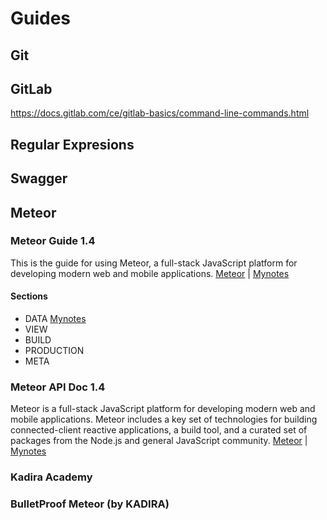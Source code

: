 # Guides
## Git

## GitLab
https://docs.gitlab.com/ce/gitlab-basics/command-line-commands.html

## Regular Expresions

## Swagger

## Meteor
### Meteor Guide 1.4
This is the guide for using Meteor, a full-stack JavaScript platform for developing modern web and mobile applications.
[Meteor](https://guide.meteor.com/) | [Mynotes](meteor.md)

#### Sections
- DATA [Mynotes](meteor-data.md)  
- VIEW  
- BUILD  
- PRODUCTION  
- META  

### Meteor API Doc 1.4
Meteor is a full-stack JavaScript platform for developing modern web and mobile applications. Meteor includes a key set of technologies for building connected-client reactive applications, a build tool, and a curated set of packages from the Node.js and general JavaScript community.
[Meteor](https://docs.meteor.com/) | [Mynotes](meteor-api-docs.md)

### Kadira Academy

### BulletProof Meteor (by KADIRA)
